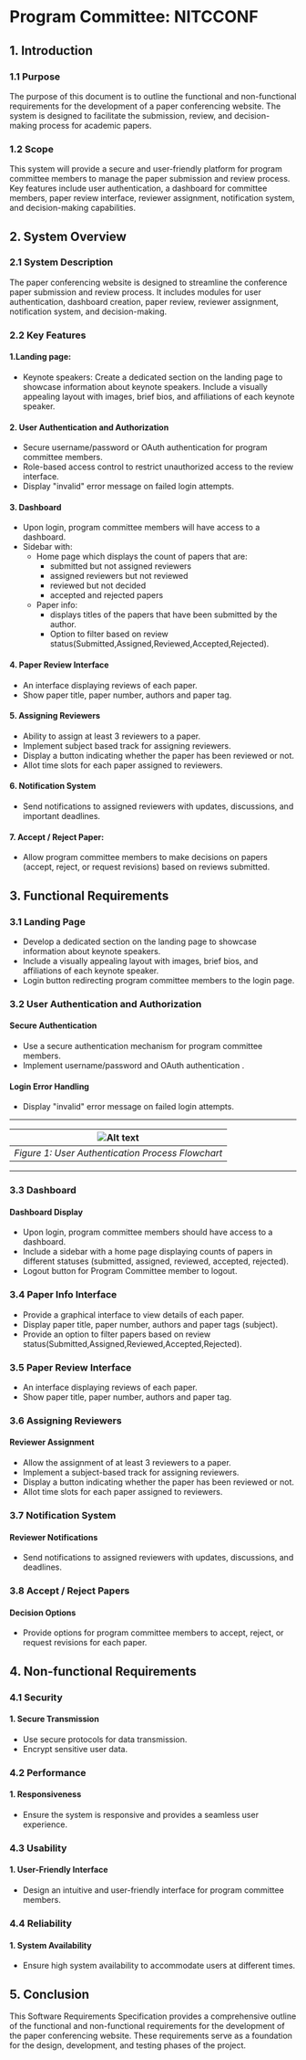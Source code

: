 # Program Committee: NITCCONF

## 1. Introduction

### 1.1 Purpose

The purpose of this document is to outline the functional and non-functional requirements for the development of a paper conferencing website. The system is designed to facilitate the submission, review, and decision-making process for academic papers.

### 1.2 Scope

This system will provide a secure and user-friendly platform for program committee members to manage the paper submission and review process. Key features include user authentication, a dashboard for committee members, paper review interface, reviewer assignment, notification system, and decision-making capabilities.

## 2. System Overview

### 2.1 System Description

The paper conferencing website is designed to streamline the conference paper submission and review process. It includes modules for user authentication, dashboard creation, paper review, reviewer assignment, notification system, and decision-making.

### 2.2 Key Features

#### 1.Landing page:

- Keynote speakers:
Create a dedicated section on the landing page to showcase information about keynote speakers.
Include a visually appealing layout with images, brief bios, and affiliations of each keynote speaker.

#### 2. User Authentication and Authorization

- Secure username/password or OAuth authentication for program committee members.
- Role-based access control to restrict unauthorized access to the review interface.
- Display "invalid" error message on failed login attempts.

#### 3. Dashboard

- Upon login, program committee members will have access to a dashboard.
- Sidebar with:
  - Home page which displays the count of papers that are:
       - submitted but not assigned reviewers
       - assigned reviewers but not reviewed
       - reviewed but not decided
       - accepted and rejected papers
  - Paper info:
     - displays titles of the papers that have been submitted by the author.
     - Option to filter based on review status(Submitted,Assigned,Reviewed,Accepted,Rejected).

#### 4. Paper Review Interface

- An interface displaying reviews of each paper.
- Show paper title, paper number, authors and paper tag.

#### 5. Assigning Reviewers

- Ability to assign at least 3 reviewers to a paper.
- Implement subject based track for assigning reviewers.
- Display a button indicating whether the paper has been reviewed or not.
- Allot time slots for each paper assigned to reviewers.

#### 6. Notification System

- Send notifications to assigned reviewers with updates, discussions, and important deadlines.

#### 7. Accept / Reject Paper:

- Allow program committee members to make decisions on papers (accept, reject, or request revisions) based on reviews submitted.
  

## 3. Functional Requirements

### 3.1 Landing Page

- Develop a dedicated section on the landing page to showcase information about keynote speakers.
- Include a visually appealing layout with images, brief bios, and affiliations of each keynote speaker.
- Login button redirecting program committee members to the login page.
  
### 3.2 User Authentication and Authorization

####  Secure Authentication

- Use a secure authentication mechanism for program committee members.
- Implement username/password and OAuth authentication .

####  Login Error Handling

- Display "invalid" error message on failed login attempts.

---
|![Alt text](SELab_flowchart.png)|
|:--:| 
| *Figure 1: User Authentication Process Flowchart* |
---

### 3.3 Dashboard

####  Dashboard Display

- Upon login, program committee members should have access to a dashboard.
- Include a sidebar with a home page displaying counts of papers in different statuses (submitted, assigned, reviewed, accepted, rejected).
- Logout button for Program Committee member to logout.

### 3.4 Paper Info Interface

- Provide a graphical interface to view details of each paper.
- Display paper title, paper number, authors and paper tags (subject).
- Provide an option to filter papers based on review status(Submitted,Assigned,Reviewed,Accepted,Rejected).

### 3.5 Paper Review Interface

- An interface displaying reviews of each paper.
- Show paper title, paper number, authors and paper tag.

### 3.6 Assigning Reviewers

####  Reviewer Assignment

- Allow the assignment of at least 3 reviewers to a paper.
- Implement a subject-based track for assigning reviewers.
- Display a button indicating whether the paper has been reviewed or not.
- Allot time slots for each paper assigned to reviewers.

### 3.7 Notification System

####  Reviewer Notifications

- Send notifications to assigned reviewers with updates, discussions, and deadlines.

### 3.8 Accept / Reject Papers

####  Decision Options

- Provide options for program committee members to accept, reject, or request revisions for each paper.

## 4. Non-functional Requirements

### 4.1 Security

#### 1. Secure Transmission

- Use secure protocols for data transmission.
- Encrypt sensitive user data.

### 4.2 Performance

#### 1. Responsiveness

- Ensure the system is responsive and provides a seamless user experience.

### 4.3 Usability

#### 1. User-Friendly Interface

- Design an intuitive and user-friendly interface for program committee members.

### 4.4 Reliability

#### 1. System Availability

- Ensure high system availability to accommodate users at different times.

## 5. Conclusion
This Software Requirements Specification provides a comprehensive outline of the functional and non-functional requirements for the development of the paper conferencing website. These requirements serve as a foundation for the design, development, and testing phases of the project.



